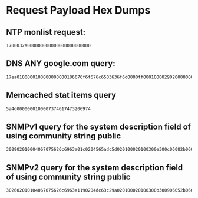 # Request Payload Hex Dumps

## NTP monlist request:

```
1700032a000000000000000000000000
```

## DNS ANY google.com query:

```
17ea0100000100000000000106676f6f676c6503636f6d0000ff00010000290200000000000000
```

## Memcached stat items query

```
5a4d0000000100007374617473206974
```

## SNMPv1 query for the system description field of using community string public

```
302902010004067075626c6963a01c0204565adc5d020100020100300e300c06082b060102010101000500
```

## SNMPv2 query for the system description field of using community string public

```
302602010104067075626c6963a1190204dc63c29a020100020100300b300906052b060102010500
```
